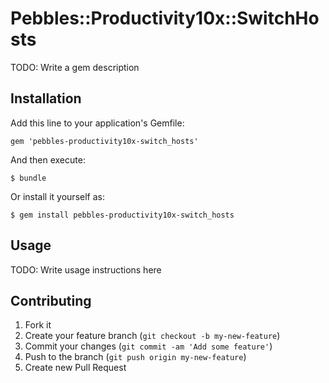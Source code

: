 # Pebbles::Productivity10x::SwitchHosts

TODO: Write a gem description

## Installation

Add this line to your application's Gemfile:

    gem 'pebbles-productivity10x-switch_hosts'

And then execute:

    $ bundle

Or install it yourself as:

    $ gem install pebbles-productivity10x-switch_hosts

## Usage

TODO: Write usage instructions here

## Contributing

1. Fork it
2. Create your feature branch (`git checkout -b my-new-feature`)
3. Commit your changes (`git commit -am 'Add some feature'`)
4. Push to the branch (`git push origin my-new-feature`)
5. Create new Pull Request

